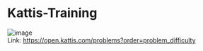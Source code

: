 # Kattis-Training
![image](https://user-images.githubusercontent.com/51401355/134209028-31298a55-5fcb-4461-903e-9d4300617842.png)  
Link: https://open.kattis.com/problems?order=problem_difficulty
